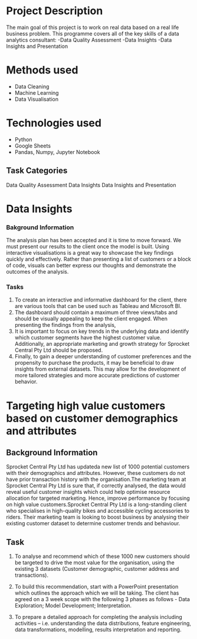 # Project Description
The main goal of this project is to work on real data based on a real life business problem. This programme covers all of the key skills of a data analytics consultant: -Data Quality Assessment -Data Insights -Data Insights and Presentation

# Methods used
- Data Cleaning
- Machine Learning
- Data Visualisation

# Technologies used
- Python
- Google Sheets
- Pandas, Numpy, Jupyter Notebook

## Task Categories
Data Quality Assessment
Data Insights
Data Insights and Presentation


# Data Insights

### Bakground Information

The analysis plan has been accepted and it is time to move forward. We must present our results to the client once the model is built. Using interactive visualisations is a great way to showcase the key findings quickly and effectively. Rather than presenting a list of customers or a block of code, visuals can better express our thoughts and demonstrate the outcomes of the analysis.

### Tasks

1. To create an interactive and informative dashboard for the client, there are various tools that can be used such as Tableau and Microsoft BI.
2. The dashboard should contain a maximum of three views/tabs and should be visually appealing to keep the client engaged.
When presenting the findings from the analysis, 
3. It is important to focus on key trends in the underlying data and identify which customer segments have the highest customer value. Additionally, an appropriate marketing and growth strategy for Sprocket Central Pty Ltd should be proposed.
4. Finally, to gain a deeper understanding of customer preferences and the propensity to purchase the products, it may be beneficial to draw insights from external datasets.  This may allow for the development of more tailored strategies and more accurate predictions of customer behavior.

# Targeting high value customers based on customer demographics and attributes
## Background Information

Sprocket Central Pty Ltd has updateda new list of 1000 potential customers with their demographics and attributes. However, these customers do not have prior transaction history with the organisation.The marketing team at Sprocket Central Pty Ltd is sure that, if correctly analysed, the data would reveal useful customer insights which could help optimise resource allocation for targeted marketing. Hence, improve performance by focusing on high value customers.Sprocket Central Pty Ltd is a long-standing client who specialises in high-quality bikes and accessible cycling accessories to riders. Their marketing team is looking to boost business by analysing their existing customer dataset to determine customer trends and behaviour.

## Task

1. To analyse and recommend which of these 1000 new customers should be targeted to drive the most value for the organisation, using the existing 3 datasets (Customer demographic, customer address and transactions).

2. To build this recommendation, start with a PowerPoint presentation which outlines the approach which we will be taking. The client has agreed on a 3 week scope with the following 3 phases as follows - Data Exploration; Model Development; Interpretation.

3. To prepare a detailed approach for completing the analysis including activities – i.e. understanding the data distributions, feature engineering, data transformations, modelling, results interpretation and reporting.
